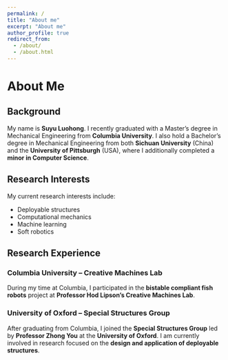```yaml
---
permalink: /
title: "About me"
excerpt: "About me"
author_profile: true
redirect_from: 
  - /about/
  - /about.html
---
```


# About Me

## Background

My name is **Suyu Luohong**. I recently graduated with a Master’s degree in Mechanical Engineering from **Columbia University**. I also hold a Bachelor’s degree in Mechanical Engineering from both **Sichuan University** (China) and the **University of Pittsburgh** (USA), where I additionally completed a **minor in Computer Science**.

## Research Interests

My current research interests include:

- Deployable structures   
- Computational mechanics  
- Machine learning
- Soft robotics  

## Research Experience

### Columbia University – Creative Machines Lab

During my time at Columbia, I participated in the **bistable compliant fish robots** project at **Professor Hod Lipson’s Creative Machines Lab**.

### University of Oxford – Special Structures Group

After graduating from Columbia, I joined the **Special Structures Group** led by **Professor Zhong You** at the **University of Oxford**. I am currently involved in research focused on the **design and application of deployable structures**.
